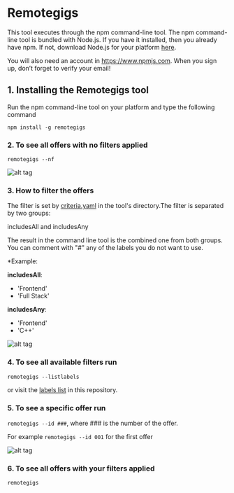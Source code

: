 # Remotegigs

This tool executes through the npm command-line tool. The npm command-line tool is bundled with Node.js. If you have it installed, then you already have npm. If not, download Node.js for your platform [here](https://nodejs.org/en/download/).

You will also need an account in https://www.npmjs.com. When you sign up, don’t forget to verify your email!

## 1. Installing the Remotegigs tool

Run the npm command-line tool on your platform and type the following command

```npm install -g remotegigs```

### 2. To see all offers with no filters applied

```remotegigs --nf```

![alt tag](https://github.com/comrade-coop/remotegigs/blob/master/screenshots/all-offers-npm.png)

### 3. How to filter the offers

The filter is set by [criteria.yaml](https://github.com/comrade-coop/remotegigs/blob/master/TOOL/criteria.yaml) in the tool's directory.The filter is separated by two groups: 

includesAll and includesAny

The result in the command line tool is the combined one from both groups. You can comment with "#" any of the labels you do not want to use.

*Example:

**includesAll**: 

  - 'Frontend' 
  - 'Full Stack'

**includesAny**:

  - 'Frontend'
  - 'C++'

![alt tag](https://github.com/comrade-coop/remotegigs/blob/master/screenshots/filtered-offers.png)

### 4. To see all available filters run

```remotegigs --listlabels```

or visit the [labels list](https://github.com/comrade-coop/remotegigs/labels) in this repository.

### 5. To see a specific offer run

```remotegigs --id ###```, where ### is the number of the offer.

For example ```remotegigs --id 001``` for the first offer

![alt tag](https://github.com/comrade-coop/remotegigs/blob/master/screenshots/single-offer.png)

### 6. To see all offers with your filters applied

```remotegigs```

